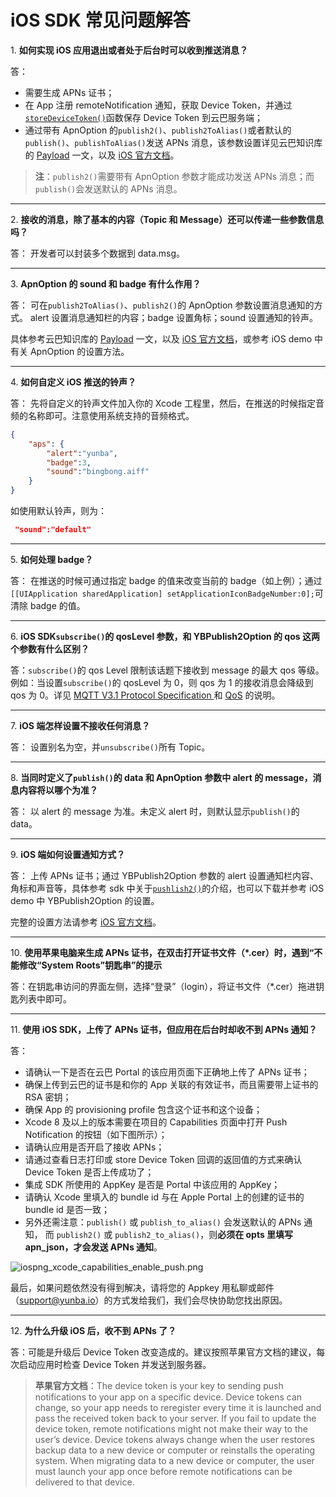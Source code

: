 # iOS SDK 常见问题解答

<a name="1"></a>1. **如何实现 iOS 应用退出或者处于后台时可以收到推送消息？**

答：
* 需要生成 APNs 证书；
* 在 App 注册 remoteNotification 通知，获取 Device Token，并通过[`storeDeviceToken()`](ios_sdk_api_manual.md#storedevicetoken)函数保存 Device Token 到云巴服务端；
* 通过带有 ApnOption 的`publish2()`、`publish2ToAlias()`或者默认的`publish()`、`publishToAlias()`发送 APNs 消息，该参数设置详见云巴知识库的 [Payload](ios_kb_payload.md) 一文，以及 [iOS 官方文档](https://developer.apple.com/library/content/documentation/NetworkingInternet/Conceptual/RemoteNotificationsPG/PayloadKeyReference.html#//apple_ref/doc/uid/TP40008194-CH17-SW1)。

>**注**：`publish2()`需要带有 ApnOption 参数才能成功发送 APNs 消息；而`publish()`会发送默认的 APNs 消息。

---
<a name="2"></a>2. **接收的消息，除了基本的内容（Topic 和 Message）还可以传递一些参数信息吗？**

答： 开发者可以封装多个数据到 data.msg。

---
<a name="3"></a>3. **ApnOption 的 sound 和 badge 有什么作用？**

答： 可在`publish2ToAlias()`、`publish2()`的 ApnOption 参数设置消息通知的方式。
alert 设置消息通知栏的内容；badge 设置角标；sound 设置通知的铃声。

具体参考云巴知识库的 [Payload](ios_kb_payload.md) 一文，以及 [iOS 官方文档](https://developer.apple.com/library/content/documentation/NetworkingInternet/Conceptual/RemoteNotificationsPG/PayloadKeyReference.html#//apple_ref/doc/uid/TP40008194-CH17-SW1)，或参考 iOS demo 中有关 ApnOption 的设置方法。

---
<a name="4"></a>4. **如何自定义 iOS 推送的铃声？**

答： 先将自定义的铃声文件加入你的 Xcode 工程里，然后，在推送的时候指定音频的名称即可。注意使用系统支持的音频格式。

```json
{
	"aps": {
		"alert":"yunba",
		"badge":3,
		"sound":"bingbong.aiff"
	}
}
```
 
 如使用默认铃声，则为：
```JSON
 "sound":"default"
```

---
<a name="5"></a>5. **如何处理 badge？**

答： 在推送的时候可通过指定 badge 的值来改变当前的 badge（如上例）；通过`[[UIApplication sharedApplication] setApplicationIconBadgeNumber:0];`可清除 badge 的值。

---
<a name="6"></a>6. **iOS SDK`subscribe()`的 qosLevel 参数，和 YBPublish2Option 的 qos 这两个参数有什么区别？**

答：`subscribe()`的 qos Level 限制该话题下接收到 message 的最大 qos 等级。 例如：当设置`subscribe()`的 qosLevel 为 0，则 qos 为 1 的接收消息会降级到 qos 为 0。详见 [MQTT V3.1 Protocol Specification
](http://public.dhe.ibm.com/software/dw/webservices/ws-mqtt/mqtt-v3r1.html#subscribe) 和 [QoS](product_kb_qos.md) 的说明。

---
<a name="7"></a>7. **iOS 端怎样设置不接收任何消息？**

答： 设置别名为空，并`unsubscribe()`所有 Topic。

---
<a name="8"></a>8. **当同时定义了`publish()`的 data 和 ApnOption 参数中 alert 的 message，消息内容将以哪个为准？**

答： 以 alert 的 message 为准。未定义 alert 时，则默认显示`publish()`的 data。

---
<a name="9"></a>9. **iOS 端如何设置通知方式？**

答： 上传 APNs 证书；通过 YBPublish2Option 参数的 alert 设置通知栏内容、角标和声音等，具体参考 sdk 中关于[`pushlish2()`](ios_sdk_api_manual.md#publish2)的介绍，也可以下载并参考 iOS demo 中 YBPublish2Option 的设置。

完整的设置方法请参考 [iOS 官方文档](https://developer.apple.com/library/content/documentation/NetworkingInternet/Conceptual/RemoteNotificationsPG/PayloadKeyReference.html#//apple_ref/doc/uid/TP40008194-CH17-SW1)。

---
<a name="10"></a>10. **使用苹果电脑来生成 APNs 证书，在双击打开证书文件（*.cer）时，遇到“不能修改“System Roots”钥匙串”的提示**

答：在钥匙串访问的界面左侧，选择“登录”（login），将证书文件（*.cer）拖进钥匙列表中即可。


---
<a name="11"></a>11. **使用 iOS SDK，上传了 APNs 证书，但应用在后台时却收不到 APNs 通知？**

答：
* 请确认一下是否在云巴 Portal 的该应用页面下正确地上传了 APNs 证书；
* 确保上传到云巴的证书是和你的 App 关联的有效证书，而且需要带上证书的 RSA 密钥；
* 确保 App 的 provisioning profile 包含这个证书和这个设备；
* Xcode 8 及以上的版本需要在项目的 Capabilities 页面中打开 Push Notification 的按钮（如下图所示）；
* 请确认应用是否开启了接收 APNs；
* 请通过查看日志打印或 store Device Token 回调的返回值的方式来确认 Device Token 是否上传成功了；
* 集成 SDK 所使用的 AppKey 是否是 Portal 中该应用的 AppKey；
* 请确认 Xcode 里填入的 bundle id 与在 Apple Portal 上的创建的证书的 bundle id 是否一致；
* 另外还需注意：`publish()` 或 `publish_to_alias()` 会发送默认的 APNs 通知，
而 `publish2()` 或 `publish2_to_alias()`，则**必须在 opts 里填写 apn_json，才会发送 APNs 通知**。

![iospng_xcode_capabilities_enable_push.png](https://raw.githubusercontent.com/yunba/docs/master/image/iospng_xcode_capabilities_enable_push.png)


最后，如果问题依然没有得到解决，请将您的 Appkey 用私聊或邮件（support@yunba.io）的方式发给我们，我们会尽快协助您找出原因。



---
<a name="12"></a>12. **为什么升级 iOS 后，收不到 APNs 了？**

答：可能是升级后 Device Token 改变造成的。建议按照苹果官方文档的建议，每次启动应用时检查 Device Token 并发送到服务器。

> **苹果官方文档**：The device token is your key to sending push notifications to your app on a specific device. Device tokens can change, so your app needs to reregister every time it is launched and pass the received token back to your server. If you fail to update the device token, remote notifications might not make their way to the user’s device. Device tokens always change when the user restores backup data to a new device or computer or reinstalls the operating system. When migrating data to a new device or computer, the user must launch your app once before remote notifications can be delivered to that device.





